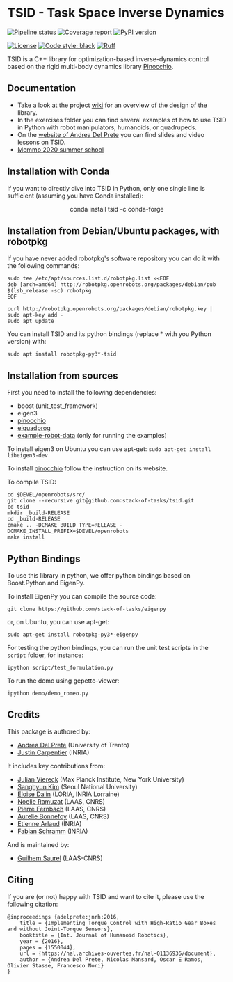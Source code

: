 # TSID - Task Space Inverse Dynamics
[![Pipeline status](https://gitlab.laas.fr/stack-of-tasks/tsid/badges/master/pipeline.svg)](https://gitlab.laas.fr/stack-of-tasks/tsid/commits/master)
[![Coverage report](https://gitlab.laas.fr/stack-of-tasks/tsid/badges/master/coverage.svg?job=doc-coverage)](http://projects.laas.fr/gepetto/doc/stack-of-tasks/tsid/master/coverage/)
[![PyPI version](https://badge.fury.io/py/tsid.svg)](https://badge.fury.io/py/tsid)

[![License](https://img.shields.io/badge/License-BSD%202--Clause-green.svg)](https://opensource.org/licenses/BSD-2-Clause)
[![Code style: black](https://img.shields.io/badge/code%20style-black-000000.svg)](https://github.com/psf/black)
[![Ruff](https://img.shields.io/endpoint?url=https://raw.githubusercontent.com/astral-sh/ruff/main/assets/badge/v2.json)](https://github.com/astral-sh/ruff)

TSID is a C++ library for optimization-based inverse-dynamics control based on the rigid multi-body dynamics library [Pinocchio](https://github.com/stack-of-tasks/pinocchio).

## Documentation
* Take a look at the project [wiki](https://github.com/stack-of-tasks/tsid/wiki) for an overview of the design of the library.
* In the exercises folder you can find several examples of how to use TSID in Python with robot manipulators, humanoids, or quadrupeds.
* On the [website of Andrea Del Prete](https://andreadelprete.github.io/#teaching) you can find slides and video lessons on TSID.
* [Memmo 2020 summer school](https://memory-of-motion.github.io/summer-school/)

## Installation with Conda

If you want to directly dive into TSID in Python, only one single line is sufficient (assuming you have Conda installed):

<p align="center">
conda install tsid -c conda-forge
</p>


## Installation from Debian/Ubuntu packages, with robotpkg
If you have never added robotpkg's software repository you can do it with the following commands:
```
sudo tee /etc/apt/sources.list.d/robotpkg.list <<EOF
deb [arch=amd64] http://robotpkg.openrobots.org/packages/debian/pub $(lsb_release -sc) robotpkg
EOF

curl http://robotpkg.openrobots.org/packages/debian/robotpkg.key | sudo apt-key add -
sudo apt update
```
You can install TSID and its python bindings (replace * with you Python version) with:
```
sudo apt install robotpkg-py3*-tsid
```


## Installation from sources

First you need to install the following dependencies:
* boost (unit_test_framework)
* eigen3
* [pinocchio](https://github.com/stack-of-tasks/pinocchio)
* [eiquadprog](https://github.com/stack-of-tasks/eiquadprog)
* [example-robot-data](https://github.com/Gepetto/example-robot-data) (only for running the examples)

To install eigen3 on Ubuntu you can use apt-get:
  `sudo apt-get install libeigen3-dev`

To install [pinocchio](https://github.com/stack-of-tasks/pinocchio) follow the instruction on its website.

To compile TSID:

    cd $DEVEL/openrobots/src/
    git clone --recursive git@github.com:stack-of-tasks/tsid.git
    cd tsid
    mkdir _build-RELEASE
    cd _build-RELEASE
    cmake .. -DCMAKE_BUILD_TYPE=RELEASE -DCMAKE_INSTALL_PREFIX=$DEVEL/openrobots
    make install

## Python Bindings
To use this library in python, we offer python bindings based on Boost.Python and EigenPy.

To install EigenPy you can compile the source code:

    git clone https://github.com/stack-of-tasks/eigenpy

or, on Ubuntu, you can use apt-get:

    sudo apt-get install robotpkg-py3*-eigenpy

For testing the python bindings, you can run the unit test scripts in the `script` folder, for instance:

    ipython script/test_formulation.py

To run the demo using gepetto-viewer:

    ipython demo/demo_romeo.py

## Credits

This package is authored by:

- [Andrea Del Prete](https://andreadelprete.github.io) (University of Trento)
- [Justin Carpentier](https://jcarpent.github.io) (INRIA)

It includes key contributions from:

- [Julian Viereck](https://github.com/jviereck) (Max Planck Institute, New  York  University)
- [Sanghyun Kim](https://github.com/ggory15) (Seoul National University)
- [Eloise Dalin](https://github.com/dalinel) (LORIA, INRIA Lorraine)
- [Noelie Ramuzat](https://github.com/NoelieRamuzat) (LAAS, CNRS)
- [Pierre Fernbach](https://github.com/pFernbach) (LAAS, CNRS)
- [Aurelie Bonnefoy](https://github.com/ABonnefoy) (LAAS, CNRS)
- [Etienne Arlaud](https://github.com/EtienneAr) (INRIA)
- [Fabian Schramm](https://github.com/fabinsch) (INRIA)

And is maintained by:

- [Guilhem Saurel](https://github.com/nim65s) (LAAS-CNRS)

## Citing

If you are (or not) happy with TSID and want to cite it, please use the following citation:

    @inproceedings {adelprete:jnrh:2016,
	    title = {Implementing Torque Control with High-Ratio Gear Boxes and without Joint-Torque Sensors},
	    booktitle = {Int. Journal of Humanoid Robotics},
	    year = {2016},
	    pages = {1550044},
	    url = {https://hal.archives-ouvertes.fr/hal-01136936/document},
	    author = {Andrea Del Prete, Nicolas Mansard, Oscar E Ramos, Olivier Stasse, Francesco Nori}
    }
